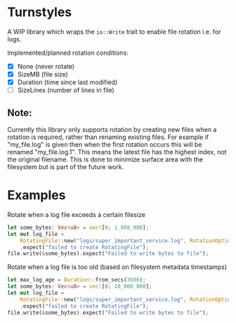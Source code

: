 # Turnstyles

A WIP library which wraps the `io::Write` trait to enable file rotation i.e. for logs.

Implemented/planned rotation conditions:
- [x] None (never rotate)
- [x] SizeMB (file size)
- [x] Duration (time since last modified)
- [ ] SizeLines (number of lines in file) 

## Note:
Currently this library only supports rotation by creating new files when a rotation is required, rather than renaming existing files.
For example if "my_file.log" is given then when the first rotation occurs this will be renamed "my_file.log.1". This means the latest file has the highest
index, not the original filename. This is done to minimize surface area with the filesystem but is part of the future work.

# Examples
Rotate when a log file exceeds a certain filesize

```rust
let some_bytes: Vec<u8> = vec![0; 1_000_000];
let mut log_file =
    RotatingFile::new("logs/super_important_service.log", RotationOption::SizeMB(500))
    .expect("failed to create RotatingFile");
file.write(&some_bytes).expect("Failed to write bytes to file");
```

Rotate when a log file is too old (based on filesystem metadata timestamps)

```rust
let max_log_age = Duration::from_secs(3600);
let some_bytes: Vec<u8> = vec![0; 10_000_000];
let mut log_file =
    RotatingFile::new("logs/super_important_service.log", RotationOption::Duration(max_log_age))
    .expect("failed to create RotatingFile");
file.write(&some_bytes).expect("Failed to write bytes to file");
```